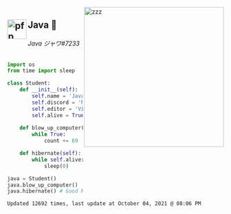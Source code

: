 <img align="right" img alt="zzz" src="https://i.imgur.com/ogb2wpN.gif" width=325px>

## Java 🍌 <img align="left" img alt="pfp" src="https://i.imgur.com/kmobYvF.gif" width=45px>

###### Java ジャワ#7233

``` Python
import os
from time import sleep

class Student:
    def __init__(self):
        self.name = 'Java'
        self.discord = 'https://discord.gg/nk69jVbJMP'
        self.editor = 'Visual Studio Code'
        self.alive = True
        
    def blow_up_computer(self):
        while True:
            count += 69

    def hibernate(self):
        while self.alive:
            sleep(0)

java = Student()
java.blow_up_computer()
java.hibernate() # Good Night 🌙
```

```
Updated 12692 times, last update at October 04, 2021 @ 08:06 PM
```